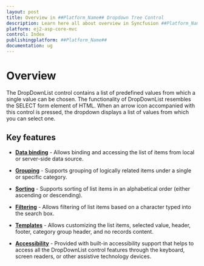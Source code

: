 ```yaml
---
layout: post
title: Overview in ##Platform_Name## Dropdown Tree Control
description: Learn here all about overview in Syncfusion ##Platform_Name## Dropdown Tree control of Syncfusion Essential JS 2 and more.
platform: ej2-asp-core-mvc
control: Index
publishingplatform: ##Platform_Name##
documentation: ug
---
```



# Overview

The DropDownList control contains a list of predefined values from which a single value can be chosen. The functionality of DropDownList resembles the SELECT form element of HTML. When an arrow icon accompanied with this control is pressed, the dropdown displays a list of values from which you can select one.

## Key features

* **[Data binding](/drop-down-list/data-binding.html)** - Allows binding and accessing the list of items from local or server-side data source.

* **[Grouping](/drop-down-list/grouping.html)** - Supports grouping of logically related items under a single or specific category.

* **[Sorting](/drop-down-list/api-dropDownList.html#sortorder-sortorder)** - Supports sorting of list items in an alphabetical order (either ascending or descending).

* **[Filtering](/drop-down-list/filtering.html)** - Allows filtering of list items based on a character typed into the search box.

* **[Templates](/drop-down-list/templates.html)** - Allows customizing the list items, selected value, header, footer, category group header, and no records content.

* **[Accessibility](/drop-down-list/accessibility.html)** - Provided with built-in accessibility support that helps to access all the DropDownList control features through the keyboard, screen readers, or other assistive technology devices.